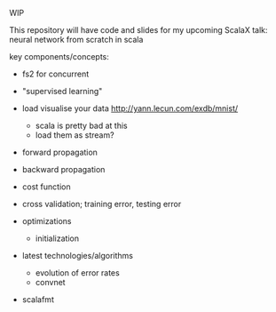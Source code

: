 WIP
 
This repository will have code and slides for my upcoming ScalaX talk: neural network from scratch in scala

key components/concepts:

- fs2 for concurrent
- "supervised learning"
- load visualise your data http://yann.lecun.com/exdb/mnist/
    - scala is pretty bad at this
    - load them as stream?
- forward propagation
- backward propagation
- cost function
- cross validation; training error, testing error
- optimizations
    - initialization
- latest technologies/algorithms
    - evolution of error rates
    - convnet


- scalafmt